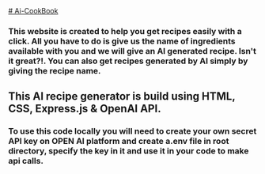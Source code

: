<a href="https://ai-cookbook.netlify.app">
# Ai-CookBook  </a>
<h3>This website is created to help you get recipes easily with a click. All you have to do is give us the name of ingredients available with you
            and we will give an AI generated recipe. Isn't it great?!. 
            You can also get recipes generated by AI simply by giving the recipe name.
</h3>
<h2> This AI recipe generator is build using HTML, CSS, Express.js & OpenAI API.
</h2>
<h3>To use this code locally you will need to create your own secret API key on OPEN AI platform and create a.env file in root directory, specify the key in it and use it in your code to make api calls.</h3>
            
